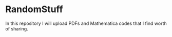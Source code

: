 # RandomStuff
In this repository I will upload PDFs and Mathematica codes that I find worth of sharing.
